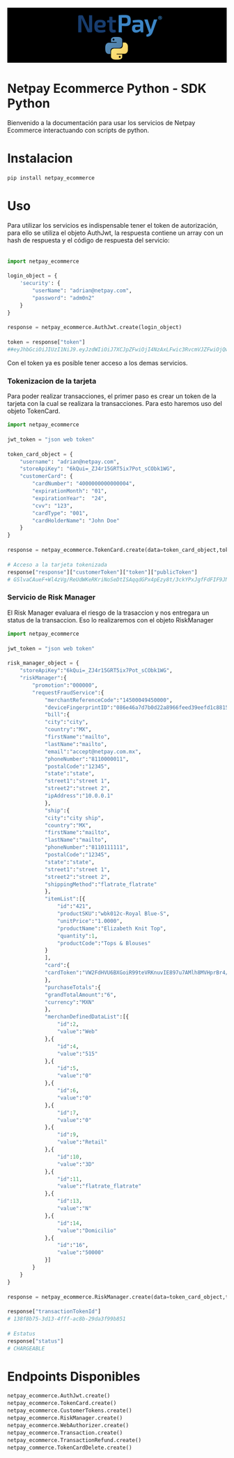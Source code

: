 
![README Cover Image](img/python.png)

# Netpay Ecommerce Python - SDK Python

Bienvenido a la documentación para usar los servicios de Netpay Ecommerce interactuando con scripts de python.

Instalacion
===============

```sh
pip install netpay_ecommerce
```

Uso
================

Para utilizar los servicios es indispensable tener el token de autorización, para ello se utiliza el objeto AuthJwt, la respuesta contiene un array con un hash de respuesta y el código de respuesta del servicio:

```python

import netpay_ecommerce

login_object = {
    'security': {
        "userName": "adrian@netpay.com",
        "password": "adm0n2"
    }
}

response = netpay_ecommerce.AuthJwt.create(login_object)

token = response["token"]
##eyJhbGciOiJIUzI1NiJ9.eyJzdWIiOiJ7XCJpZFwiOjI4NzAxLFwic3RvcmVJZFwiOjQwOTQ0LFwic3RvcmVJZEFjcVwiOlwiNTI5Mzk1XCIsXCJuYW1lXCI6XCJQT1NcIixcInVz...
```

Con el token ya es posible tener acceso a los demas servicios.

### Tokenizacion de la tarjeta

Para poder realizar transacciones, el primer paso es crear un token de la tarjeta con la cual se realizara la transacciones. Para esto haremos uso del objeto TokenCard.

```python
import netpay_ecommerce

jwt_token = "json web token"

token_card_object = {
    "username": "adrian@netpay.com",
    "storeApiKey": "6kQui=_ZJ4r15GRT5ix7Pot_sCObk1WG",
    "customerCard": {
        "cardNumber": "4000000000000004",
        "expirationMonth": "01",
        "expirationYear":  "24",
        "cvv": "123",
        "cardType": "001",
        "cardHolderName": "John Doe"
    }
}

response = netpay_ecommerce.TokenCard.create(data=token_card_object,token=jwt_token)

# Acceso a la tarjeta tokenizada
response["response"]["customerToken"]["token"]["publicToken"]
# GSlvaCAueF+Wl4zVg/ReUdWKeRKriNoSeDtISAqqdGPx4pEzy8t/3ckYPxJgfFdFIF9JNIm6sVHY3B+dbt8txg==
```

### Servicio de Risk Manager

El Risk Manager evaluara el riesgo de la trasaccion y nos entregara un status de la transaccion. Eso lo realizaremos con el objeto RiskManager

```python
import netpay_ecommerce

jwt_token = "json web token"

risk_manager_object = {  
    "storeApiKey":"6kQui=_ZJ4r15GRT5ix7Pot_sCObk1WG",
    "riskManager":{
        "promotion":"000000",
        "requestFraudService":{  
            "merchantReferenceCode":"14500049450000",
            "deviceFingerprintID":"086e46a7d7b0d22a8966feed39eefd1c881507939638",
            "bill":{  
            "city":"city",
            "country":"MX",
            "firstName":"mailto",
            "lastName":"mailto",
            "email":"accept@netpay.com.mx",
            "phoneNumber":"8110000011",
            "postalCode":"12345",
            "state":"state",
            "street1":"street 1",
            "street2":"street 2",
            "ipAddress":"10.0.0.1"
            },
            "ship":{  
            "city":"city ship",
            "country":"MX",
            "firstName":"mailto",
            "lastName":"mailto",
            "phoneNumber":"8110111111",
            "postalCode":"12345",
            "state":"state",
            "street1":"street 1",
            "street2":"street 2",
            "shippingMethod":"flatrate_flatrate"
            },
            "itemList":[{  
                "id":"421",
                "productSKU":"wbk012c-Royal Blue-S",
                "unitPrice":"1.0000",
                "productName":"Elizabeth Knit Top",
                "quantity":1,
                "productCode":"Tops & Blouses"
            }
            ],
            "card":{  
            "cardToken":"VW2FdHVU6BXGoiR99teVRKnuvIE897u7AMlh8MVHprBr4/LHIv6r7Nn0SwNEfsEfx8i7ngLOZyEL+eLsKoZCGg=="
            },
            "purchaseTotals":{  
            "grandTotalAmount":"6",
            "currency":"MXN"
            },
            "merchanDefinedDataList":[{  
                "id":2,
                "value":"Web"
            },{  
                "id":4,
                "value":"515"
            },{  
                "id":5,
                "value":"0"
            },{  
                "id":6,
                "value":"0"
            },{ 
                "id":7,
                "value":"0"
            },{  
                "id":9,
                "value":"Retail"
            },{  
                "id":10,
                "value":"3D"
            },{  
                "id":11,
                "value":"flatrate_flatrate"
            },{  
                "id":13,
                "value":"N"
            },{  
                "id":14,
                "value":"Domicilio"
            },{  
                "id":"16",
                "value":"50000"
            }]
        }
    }   
}

response = netpay_ecommerce.RiskManager.create(data=token_card_object,token=jwt_token)

response["transactionTokenId"] 
# 138f8b75-3d13-4fff-ac8b-29da3f99b851

# Estatus
response["status"]
# CHARGEABLE 
```

Endpoints Disponibles
=====================

```python
netpay_ecommerce.AuthJwt.create()
netpay_ecommerce.TokenCard.create()
netpay_ecommerce.CustomerTokens.create()
netpay_ecommerce.RiskManager.create()
netpay_ecommerce.WebAuthorizer.create()
netpay_ecommerce.Transaction.create()
netpay_ecommerce.TransactionRefund.create()
netpay_commerce.TokenCardDelete.create()
```







